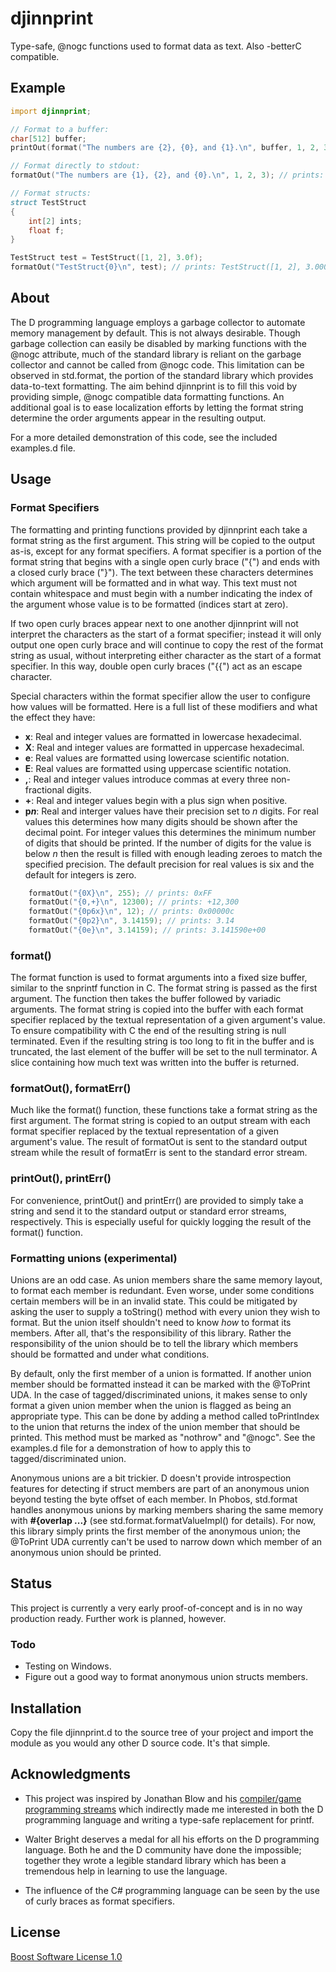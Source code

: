 # djinnprint

Type-safe, @nogc functions used to format data as text. Also -betterC compatible.

## Example

```D
import djinnprint;

// Format to a buffer:
char[512] buffer;
printOut(format("The numbers are {2}, {0}, and {1}.\n", buffer, 1, 2, 3)); // prints: The numbers are 3, 1, and 2.

// Format directly to stdout:
formatOut("The numbers are {1}, {2}, and {0}.\n", 1, 2, 3); // prints: The numbers are 2, 3, and 1.

// Format structs:
struct TestStruct
{
    int[2] ints;
    float f;
}

TestStruct test = TestStruct([1, 2], 3.0f);
formatOut("TestStruct{0}\n", test); // prints: TestStruct([1, 2], 3.000000)
```

## About

The D programming language employs a garbage collector to automate memory management by default. This is not always desirable. Though garbage collection can easily be disabled by marking functions with the @nogc attribute, much of the standard library is reliant on the garbage collector and cannot be called from @nogc code. This limitation can be observed in std.format, the portion of the standard library which provides data-to-text formatting. The aim behind djinnprint is to fill this void by providing simple, @nogc compatible data formatting functions. An additional goal is to ease localization efforts by letting the format string determine the order arguments appear in the resulting output.

For a more detailed demonstration of this code, see the included examples.d file.

## Usage

### Format Specifiers

The formatting and printing functions provided by djinnprint each take a format string as the first argument. This string will be copied to the output as-is, except for any format specifiers. A format specifier is a portion of the format string that begins with a single open curly brace ("{") and ends with a closed curly brace ("}"). The text between these characters determines which argument will be formatted and in what way. This text must not contain whitespace and must begin with a number indicating the index of the argument whose value is to be formatted (indices start at zero).

If two open curly braces appear next to one another djinnprint will not interpret the characters as the start of a format specifier; instead it will only output one open curly brace and will continue to copy the rest of the format string as usual, without interpreting either character as the start of a format specifier. In this way, double open curly braces ("{{") act as an escape character.

Special characters within the format specifier allow the user to configure how values will be formatted. Here is a full list of these modifiers and what the effect they have:

* __x__: Real and integer values are formatted in lowercase hexadecimal.
* __X__: Real and integer values are formatted in uppercase hexadecimal.
* __e__: Real values are formatted using lowercase scientific notation.
* __E__: Real values are formatted using uppercase scientific notation.
* __,__: Real and integer values introduce commas at every three non-fractional digits.
* __+__: Real and integer values begin with a plus sign when positive.
* __p*n*__: Real and interger values have their precision set to *n* digits. For real values this determines how many digits should be shown after the decimal point. For integer values this determines the minimum number of digits that should be printed. If the number of digits for the value is below *n* then the result is filled with enough leading zeroes to match the specified precision. The default precision for real values is six and the default for integers is zero.

```D
    formatOut("{0X}\n", 255); // prints: 0xFF
    formatOut("{0,+}\n", 12300); // prints: +12,300
    formatOut("{0p6x}\n", 12); // prints: 0x00000c
    formatOut("{0p2}\n", 3.14159); // prints: 3.14
    formatOut("{0e}\n", 3.14159); // prints: 3.141590e+00
```

### format()

The format function is used to format arguments into a fixed size buffer, similar to the snprintf function in C. The format string is passed as the first argument. The function then takes the buffer followed by variadic arguments. The format string is copied into the buffer with each format specifier replaced by the textual representation of a given argument's value. To ensure compatibility with C the end of the resulting string is null terminated. Even if the resulting string is too long to fit in the buffer and is truncated, the last element of the buffer will be set to the null terminator. A slice containing how much text was written into the buffer is returned.

### formatOut(), formatErr()

Much like the format() function, these functions take a format string as the first argument. The format string is copied to an output stream with each format specifier replaced by the textual representation of a given argument's value. The result of formatOut is sent to the standard output stream while the result of formatErr is sent to the standard error stream.

### printOut(), printErr()

For convenience, printOut() and printErr() are provided to simply take a string and send it to the standard output or standard error streams, respectively. This is especially useful for quickly logging the result of the format() function.

### Formatting unions (experimental)

Unions are an odd case. As union members share the same memory layout, to format each member is redundant. Even worse, under some conditions certain members will be in an invalid state. This could be mitigated by asking the user to supply a toString() method with every union they wish to format. But the union itself shouldn't need to know *how* to format its members. After all, that's the responsibility of this library. Rather the responsibility of the union should be to tell the library which members should be formatted and under what conditions.

By default, only the first member of a union is formatted. If another union member should be formatted instead it can be marked with the @ToPrint UDA. In the case of tagged/discriminated unions, it makes sense to only format a given union member when the union is flagged as being an appropriate type. This can be done by adding a method called toPrintIndex to the union that returns the index of the union member that should be printed. This method must be marked as "nothrow" and "@nogc". See the examples.d file for a demonstration of how to apply this to tagged/discriminated union.

Anonymous unions are a bit trickier. D doesn't provide introspection features for detecting if struct members are part of an anonymous union beyond testing the byte offset of each member. In Phobos, std.format handles anonymous unions by marking members sharing the same memory with __#{overlap ...}__ (see std.format.formatValueImpl() for details). For now, this library simply prints the first member of the anonymous union; the @ToPrint UDA currently can't be used to narrow down which member of an anonymous union should be printed.

## Status

This project is currently a very early proof-of-concept and is in no way production ready. Further work is planned, however.

### Todo

* Testing on Windows.
* Figure out a good way to format anonymous union structs members.

## Installation

Copy the file djinnprint.d to the source tree of your project and import the module as you would any other D source code. It's that simple.

## Acknowledgments

* This project was inspired by Jonathan Blow and his [compiler/game programming streams](https://www.youtube.com/user/jblow888/videos) which indirectly made me interested in both the D programming language and writing a type-safe replacement for printf.

* Walter Bright deserves a medal for all his efforts on the D programming language. Both he and the D community have done the impossible; together they wrote a legible standard library which has been a tremendous help in learning to use the language.

* The influence of the C# programming language can be seen by the use of curly braces as format specifiers.

## License

[Boost Software License 1.0](https://www.boost.org/LICENSE_1_0.txt)
